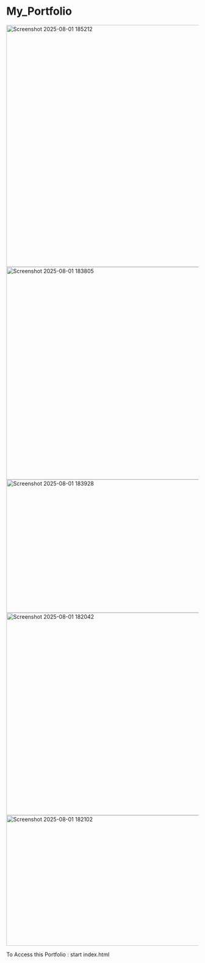 # My_Portfolio

<img width="1171" height="632" alt="Screenshot 2025-08-01 185212" src="https://github.com/user-attachments/assets/5b9e31ee-b9bc-4588-94c9-1743580b476a" />

<img width="1155" height="555" alt="Screenshot 2025-08-01 183805" src="https://github.com/user-attachments/assets/f8120ff2-0244-4e1f-8f1f-855268167200" />

<img width="1138" height="348" alt="Screenshot 2025-08-01 183928" src="https://github.com/user-attachments/assets/e1cbfb2b-44cc-4a12-a08e-4716608e092a" />

<img width="1135" height="529" alt="Screenshot 2025-08-01 182042" src="https://github.com/user-attachments/assets/d2453595-9318-48e8-86ad-4d73e95628d8" />

<img width="1125" height="341" alt="Screenshot 2025-08-01 182102" src="https://github.com/user-attachments/assets/9e268d40-f80b-4809-95aa-dd790fc3bd0b" />

To Access this Portfolio : start index.html


